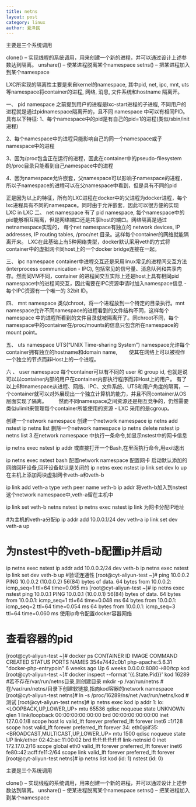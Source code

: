 ```yaml
---
title: netns
layout: post
category: linux
author: 夏泽民
---
```

主要是三个系统调用

clone() – 实现线程的系统调用，用来创建一个新的进程，并可以通过设计上述参数达到隔离。
unshare() – 使某进程脱离某个namespace
setns() – 把某进程加入到某个namespace

LXC所实现的隔离性主要是来自kernel的namespace, 其中pid, net, ipc, mnt, uts 等namespace将container的进程, 网络, 消息, 文件系统和hostname 隔离开。

一、      pid namespace
之前提到用户的进程是lxc-start进程的子进程, 不同用户的进程就是通过pidnamespace隔离开的，且不同 namespace 中可以有相同PID。具有以下特征:
1、每个namespace中的pid是有自己的pid=1的进程(类似/sbin/init进程)

2、每个namespace中的进程只能影响自己的同一个namespace或子namespace中的进程

3、因为/proc包含正在运行的进程，因此在container中的pseudo-filesystem的/proc目录只能看到自己namespace中的进程

4、因为namespace允许嵌套，父namespace可以影响子namespace的进程，所以子namespace的进程可以在父namespace中看到，但是具有不同的pid

正是因为以上的特征，所有的LXC进程在docker中的父进程为docker进程，每个lxc进程具有不同的namespace。同时由于允许嵌套，因此可以很方便的实现 LXC in LXC
二、  net namespace
有了 pid namespace, 每个namespace中的pid能够相互隔离，但是网络端口还是共享host的端口。网络隔离是通过netnamespace实现的，
每个net namespace有独立的 network devices, IP addresses, IP routing tables, /proc/net 目录。这样每个container的网络就能隔离开来。
LXC在此基础上有5种网络类型，docker默认采用veth的方式将container中的虚拟网卡同host上的一个docker bridge连接在一起。

三、 ipc namespace
container中进程交互还是采用linux常见的进程间交互方法(interprocess communication - IPC), 包括常见的信号量、消息队列和共享内存。然而同VM不同，container 的进程间交互实际上还是host上具有相同pid namespace中的进程间交互，因此需要在IPC资源申请时加入namespace信息 - 每个IPC资源有一个唯一的 32bit ID。

四、  mnt namespace
类似chroot，将一个进程放到一个特定的目录执行。mnt namespace允许不同namespace的进程看到的文件结构不同，这样每个 namespace 中的进程所看到的文件目录就被隔离开了。同chroot不同，每个namespace中的container在/proc/mounts的信息只包含所在namespace的mount point。

五、  uts namespace
UTS(“UNIX Time-sharing System”) namespace允许每个container拥有独立的hostname和domain name, 　　使其在网络上可以被视作一个独立的节点而非Host上的一个进程。

六 、  user namespace
每个container可以有不同的 user 和 group id, 也就是说可以以container内部的用户在container内部执行程序而非Host上的用户。
有了以上6种namespace从进程、网络、IPC、文件系统、UTS和用户角度的隔离，一个container就可以对外展现出一个独立计算机的能力，并且不同container从OS层面实现了隔离。 　　然而不同namespace之间资源还是相互竞争的，仍然需要类似ulimit来管理每个container所能使用的资源 - LXC 采用的是cgroup。
<!-- more -->
创建一个network namespace
创建一个network namespace
ip netns add nstest
ip netns list 
删除一个network namespace
ip netns delete nstest 
ip netns list 
3.在network namespace 中执行一条命令,如显示nstest中的网卡信息

ip netns exec nstest ip addr 
或直接打开一个Bash,在里面执行命令,用exit退出

ip netns exec nstest bash
配置network namespace
配置网卡
启动默认添加的网络回环设备,回环设备默认是关闭的
ip netns exec nstest ip link set dev lo up
在主机上添加两块虚拟网卡veth-a和veth-b

ip link add veth-a type  veth peer name veth-b
ip addr 
将veth-b加入到nstest这个network namespace中,veth-a留在主机中

ip link set veth-b netns nstest
ip netns exec nstest ip link
为网卡分配IP地址

#为主机的veth-a分配ip
ip addr add 10.0.0.1/24 dev veth-a
ip link set dev veth-a up
# 为nstest中的veth-b配置ip并启动
ip netns exec nstest ip addr add 10.0.0.2/24 dev veth-b
ip netns exec nstest ip link set dev veth-b up
#验证连通性
[root@cyt-aliyun-test ~]# ping 10.0.0.2 
PING 10.0.0.2 (10.0.0.2) 56(84) bytes of data.
64 bytes from 10.0.0.2: icmp_seq=1 ttl=64 time=0.065 ms
[root@cyt-aliyun-test ~]# ip netns exec nstest ping 10.0.0.1 
PING 10.0.0.1 (10.0.0.1) 56(84) bytes of data.
64 bytes from 10.0.0.1: icmp_seq=1 ttl=64 time=0.048 ms
64 bytes from 10.0.0.1: icmp_seq=2 ttl=64 time=0.054 ms
64 bytes from 10.0.0.1: icmp_seq=3 ttl=64 time=0.060 ms
使用ip命令配置docker容器网络
# 查看容器的pid
[root@cyt-aliyun-test ~]# docker ps
CONTAINER ID        IMAGE               COMMAND                  CREATED             STATUS              PORTS                  NAMES
354e7442c0b1        php-apache:5.6.31   "docker-php-entrypoin"   6 weeks ago         Up 6 weeks          0.0.0.0:8080->80/tcp   kod
[root@cyt-aliyun-test ~]# docker inspect --format '\{\{.State.Pid\}\}' kod
16289
#若不存在/var/run/netns目录,则创建目录
mkdir -p /var/run/netns
#在/var/run/netns/目录下创建软链接,指向kod容器的network namespace
[root@cyt-aliyun-test netns]# ln -s /proc/16289/ns/net /var/run/netns/kod
#测试
[root@cyt-aliyun-test netns]# ip netns exec kod ip addr
1: lo: <LOOPBACK,UP,LOWER_UP> mtu 65536 qdisc noqueue state UNKNOWN qlen 1
    link/loopback 00:00:00:00:00:00 brd 00:00:00:00:00:00
    inet 127.0.0.1/8 scope host lo
       valid_lft forever preferred_lft forever
    inet6 ::1/128 scope host 
       valid_lft forever preferred_lft forever
34: eth0@if35: <BROADCAST,MULTICAST,UP,LOWER_UP> mtu 1500 qdisc noqueue state UP 
    link/ether 02:42:ac:11:00:02 brd ff:ff:ff:ff:ff:ff link-netnsid 0
    inet 172.17.0.2/16 scope global eth0
       valid_lft forever preferred_lft forever
    inet6 fe80::42:acff:fe11:2/64 scope link 
       valid_lft forever preferred_lft forever
[root@cyt-aliyun-test netns]# ip netns list
kod (id: 1)
nstest (id: 0)

主要是三个系统调用

clone() – 实现线程的系统调用，用来创建一个新的进程，并可以通过设计上述参数达到隔离。
unshare() – 使某进程脱离某个namespace
setns() – 把某进程加入到某个namespace
